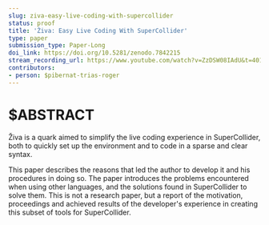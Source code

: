```yaml
---
slug: ziva-easy-live-coding-with-supercollider
status: proof
title: 'Živa: Easy Live Coding With SuperCollider'
type: paper
submission_type: Paper-Long
doi_link: https://doi.org/10.5281/zenodo.7842215
stream_recording_url: https://www.youtube.com/watch?v=ZzDSW08IAdU&t=4019s
contributors:
- person: $pibernat-trias-roger
---
```


# $ABSTRACT

Živa is a quark aimed to simplify the live coding experience in
SuperCollider, both to quickly set up the environment and to code in a
sparse and clear syntax.

This paper describes the reasons that led the author to develop it and
his procedures in doing so. The paper introduces the problems
encountered when using other languages, and the solutions found in
SuperCollider to solve them. This is not a research paper, but a report
of the motivation, proceedings and achieved results of the developer's
experience in creating this subset of tools for SuperCollider.

